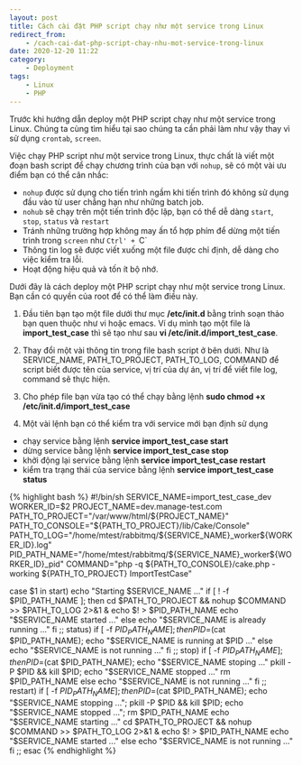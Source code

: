 ```yaml
---
layout: post
title: Cách cài đặt PHP script chạy như một service trong Linux
redirect_from:
    - /cach-cai-dat-php-script-chay-nhu-mot-service-trong-linux
date: 2020-12-20 11:22
category:
    - Deployment
tags: 
    - Linux
    - PHP
---
```

Trước khi hướng dẫn deploy một PHP script chạy như một service trong Linux.
Chúng ta cùng tìm hiểu tại sao chúng ta cần phải làm như vậy thay vì sử dụng `crontab`, `screen`.

Việc chạy PHP script như một service trong Linux, thực chất là viết một đoạn bash script để chạy chương trình của bạn với `nohup`, sẽ có một vài ưu điểm bạn có thể cân nhắc:
- `nohup` được sử dụng cho tiến trình ngầm khi tiến trình đó không sử dụng đầu vào từ user chẳng hạn như những batch job.
- `nohub` sẽ chạy trên một tiến trình độc lập, bạn có thể dễ dàng `start`, `stop`, `status` và `restart`
- Tránh những trường hợp không may ấn tổ hợp phím để dừng một tiến trình trong `screen` như `Ctrl' + `C`
- Thông tin log sẽ được viết xuống một file được chỉ định, dễ dàng cho việc kiểm tra lỗi.
- Hoạt động hiệu quả và tốn ít bộ nhớ.

Dưới đây là cách deploy một PHP script chạy như một service trong Linux.
Bạn cần có quyền của root để có thể làm điều này.
1. Đầu tiên bạn tạo một file dưới thư mục **/etc/init.d** bằng trình soạn thảo bạn quen thuộc như vi hoặc emacs. Ví dụ mình tạo một file là **import_test_case** thì sẽ tạo như sau **vi /etc/init.d/import_test_case**.

2. Thay đổi một vài thông tin trong file bash script ở bên dưới. Như là SERVICE_NAME, PATH_TO_PROJECT, PATH_TO_LOG, COMMAND để script biết được tên của service, vị trí của dự án, vị trí để viết file log, command sẽ thực hiện.

3. Cho phép file bạn vừa tạo có thể chạy bằng lệnh **sudo chmod +x /etc/init.d/import_test_case**

4. Một vài lệnh bạn có thể kiểm tra với service mới bạn định sử dụng

- chạy service bằng lệnh **service import_test_case start**
- dừng service bằng lệnh **service import_test_case stop**
- khởi động lại service bằng lệnh **service import_test_case restart**
- kiểm tra trạng thái của service bằng lệnh **service import_test_case status**

{% highlight bash %}
#!/bin/sh
SERVICE_NAME=import_test_case_dev
WORKER_ID=$2
PROJECT_NAME=dev.manage-test.com
PATH_TO_PROJECT="/var/www/html/${PROJECT_NAME}"
PATH_TO_CONSOLE="${PATH_TO_PROJECT}/lib/Cake/Console"
PATH_TO_LOG="/home/mtest/rabbitmq/${SERVICE_NAME}_worker${WORKER_ID}.log"
PID_PATH_NAME="/home/mtest/rabbitmq/${SERVICE_NAME}_worker${WORKER_ID}_pid"
COMMAND="php -q ${PATH_TO_CONSOLE}/cake.php -working ${PATH_TO_PROJECT} ImportTestCase"

case $1 in
    start)
        echo "Starting $SERVICE_NAME ..."
        if [ ! -f $PID_PATH_NAME ]; then
            cd $PATH_TO_PROJECT && nohup $COMMAND >> $PATH_TO_LOG 2>&1 &
            echo $! > $PID_PATH_NAME
            echo "$SERVICE_NAME started ..."
        else
            echo "$SERVICE_NAME is already running ..."
        fi
    ;;
    status)
        if [ -f $PID_PATH_NAME ]; then
            PID=$(cat $PID_PATH_NAME);
            echo "$SERVICE_NAME is running at $PID ..."
        else
            echo "$SERVICE_NAME is not running ..."
        fi
    ;;
    stop)
        if [ -f $PID_PATH_NAME ]; then
            PID=$(cat $PID_PATH_NAME);
            echo "$SERVICE_NAME stoping ..."
            pkill -P $PID && kill $PID;
            echo "$SERVICE_NAME stopped ..."
            rm $PID_PATH_NAME
        else
            echo "$SERVICE_NAME is not running ..."
        fi
    ;;
    restart)
        if [ -f $PID_PATH_NAME ]; then
            PID=$(cat $PID_PATH_NAME);
            echo "$SERVICE_NAME stopping ...";
            pkill -P $PID && kill $PID;
            echo "$SERVICE_NAME stopped ...";
            rm $PID_PATH_NAME
            echo "$SERVICE_NAME starting ..."
            cd $PATH_TO_PROJECT && nohup $COMMAND >> $PATH_TO_LOG 2>&1 &
            echo $! > $PID_PATH_NAME
            echo "$SERVICE_NAME started ..."
        else
            echo "$SERVICE_NAME is not running ..."
        fi
    ;;
esac
{% endhighlight %}

